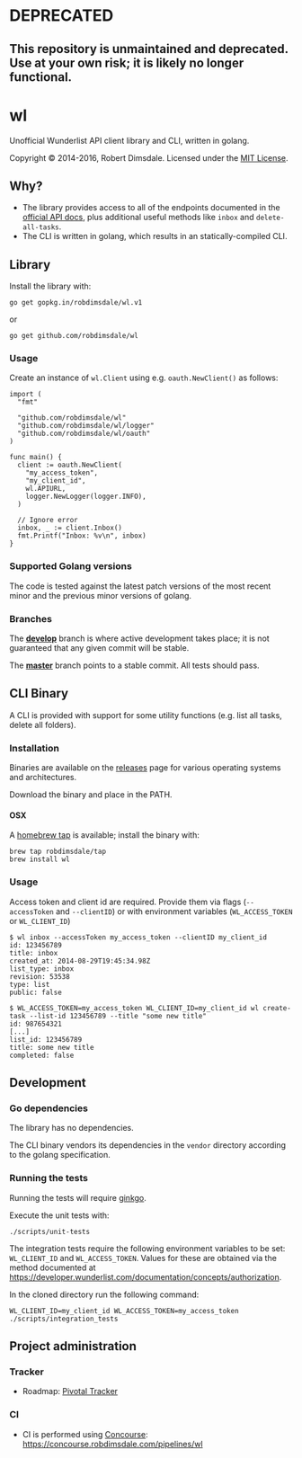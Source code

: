 # DEPRECATED

## This repository is unmaintained and deprecated. Use at your own risk; it is likely no longer functional.

wl
==

Unofficial Wunderlist API client library and CLI, written in golang.

Copyright © 2014-2016, Robert Dimsdale.
Licensed under the [MIT License](https://github.com/robdimsdale/wl/blob/master/LICENSE).

## Why?

- The library provides access to all of the endpoints documented in the
  [official API docs](https://developer.wunderlist.com/documentation/),
  plus additional useful methods like `inbox` and `delete-all-tasks`.
- The CLI is written in golang, which results in an statically-compiled CLI.

## Library

Install the library with:

```
go get gopkg.in/robdimsdale/wl.v1
```

or

```
go get github.com/robdimsdale/wl
```

### Usage

Create an instance of `wl.Client` using e.g. `oauth.NewClient()` as follows:

```
import (
  "fmt"

  "github.com/robdimsdale/wl"
  "github.com/robdimsdale/wl/logger"
  "github.com/robdimsdale/wl/oauth"
)

func main() {
  client := oauth.NewClient(
    "my_access_token",
    "my_client_id",
    wl.APIURL,
    logger.NewLogger(logger.INFO),
  )

  // Ignore error
  inbox, _ := client.Inbox()
  fmt.Printf("Inbox: %v\n", inbox)
}
```

### Supported Golang versions

The code is tested against the latest patch versions of the most recent minor
and the previous minor versions of golang.

### Branches

The [**develop**](https://github.com/robdimsdale/wl/tree/develop) branch is
where active development takes place; it is not guaranteed that any given
commit will be stable.

The [**master**](https://github.com/robdimsdale/wl/tree/master) branch points
to a stable commit. All tests should pass.

## CLI Binary

A CLI is provided with support for some utility functions
(e.g. list all tasks, delete all folders).

### Installation

Binaries are available on the [releases](https://github.com/robdimsdale/wl/releases)
page for various operating systems and architectures.

Download the binary and place in the PATH.

#### OSX

A [homebrew tap](https://github.com/robdimsdale/homebrew-tap) is available;
install the binary with:

```
brew tap robdimsdale/tap
brew install wl
```

### Usage

Access token and client id are required. Provide them via flags (`--accessToken` and `--clientID`) or with environment variables (`WL_ACCESS_TOKEN` or `WL_CLIENT_ID`)

```
$ wl inbox --accessToken my_access_token --clientID my_client_id
id: 123456789
title: inbox
created_at: 2014-08-29T19:45:34.98Z
list_type: inbox
revision: 53538
type: list
public: false

$ WL_ACCESS_TOKEN=my_access_token WL_CLIENT_ID=my_client_id wl create-task --list-id 123456789 --title "some new title"
id: 987654321
[...]
list_id: 123456789
title: some new title
completed: false
```

## Development

### Go dependencies

The library has no dependencies.

The CLI binary vendors its dependencies in the `vendor` directory according
to the golang specification.

### Running the tests

Running the tests will require [ginkgo](http://onsi.github.io/ginkgo/).

Execute the unit tests with:

```
./scripts/unit-tests
```

The integration tests require the following environment variables to be set:
`WL_CLIENT_ID` and `WL_ACCESS_TOKEN`.
Values for these are obtained via the method documented at
https://developer.wunderlist.com/documentation/concepts/authorization.

In the cloned directory run the following command:

```
WL_CLIENT_ID=my_client_id WL_ACCESS_TOKEN=my_access_token ./scripts/integration_tests
```

## Project administration

### Tracker

- Roadmap: [Pivotal Tracker](https://www.pivotaltracker.com/n/projects/1235310)

### CI

- CI is performed using [Concourse](http://concourse.ci):
https://concourse.robdimsdale.com/pipelines/wl
